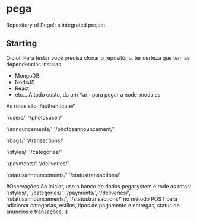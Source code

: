 # pega
Repository of Pega!: a integrated project.

## Starting
Oioioi! Para testar você precisa clonar o repositório, ter certeza que tem as dependencias instalas
- MongoDB
- NodeJS
- React
- etc...
A todo custo, da um Yarn para pegar a node_modules.

As rotas são
'/authenticate/'

'/users/'
'/photosuser/'

'/announcements/'
'/photosannouncement/'

'/bags/'
'/transactions/'

'/styles/'
'/categories/'

'/payments/'
'/deliveries/'

'/statusannouncements/'
'/statustransactions/'

#Oservações
Ao iniciar, use o banco de dados pegasystem e rode as rotas: '/styles/', '/categories/', '/payments/', '/deliveries/', '/statusannouncements/', '/statustransactions/' no método POST para adicionar categorias, estilos, tipos de pagamento e entregas, status de anuncios e transações. :)
